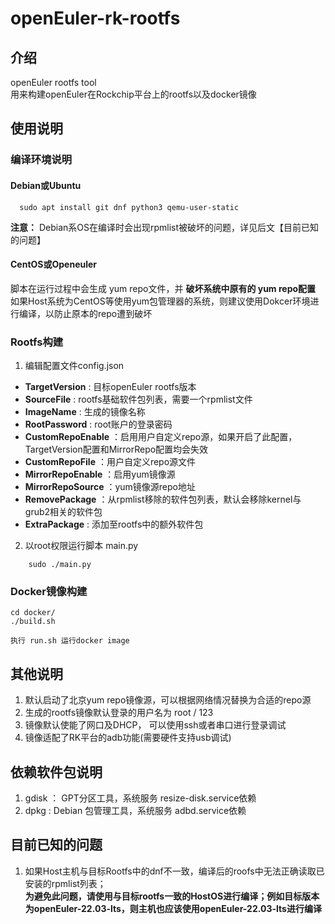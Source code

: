 # openEuler-rk-rootfs

## 介绍
openEuler rootfs tool  
用来构建openEuler在Rockchip平台上的rootfs以及docker镜像

## 使用说明

### 编译环境说明

#### Debian或Ubuntu


```
  sudo apt install git dnf python3 qemu-user-static
```
 **注意：** Debian系OS在编译时会出现rpmlist被破坏的问题，详见后文【目前已知的问题】

#### CentOS或Openeuler

  脚本在运行过程中会生成 yum repo文件，并 **破坏系统中原有的 yum repo配置**   
  如果Host系统为CentOS等使用yum包管理器的系统，则建议使用Dokcer环境进行编译，以防止原本的repo遭到破坏

### Rootfs构建

1.  编辑配置文件config.json   


-  **TargetVersion** : 目标openEuler rootfs版本
-  **SourceFile** : rootfs基础软件包列表，需要一个rpmlist文件  
-  **ImageName** : 生成的镜像名称  
-  **RootPassword** : root账户的登录密码
-  **CustomRepoEnable** ：启用用户自定义repo源，如果开启了此配置，TargetVersion配置和MirrorRepo配置均会失效
-  **CustomRepoFile** ：用户自定义repo源文件
-  **MirrorRepoEnable** ：启用yum镜像源
-  **MirrorRepoSource** ：yum镜像源repo地址
-  **RemovePackage** ：从rpmlist移除的软件包列表，默认会移除kernel与grub2相关的软件包  
-  **ExtraPackage** : 添加至rootfs中的额外软件包  


    
2.  以root权限运行脚本 main.py  


```
    sudo ./main.py
```

### Docker镜像构建

    cd docker/ 
    ./build.sh 

    执行 run.sh 运行docker image


## 其他说明

1. 默认启动了北京yum repo镜像源，可以根据网络情况替换为合适的repo源
2. 生成的rootfs镜像默认登录的用户名为 root / 123   
3. 镜像默认使能了网口及DHCP， 可以使用ssh或者串口进行登录调试  
4. 镜像适配了RK平台的adb功能(需要硬件支持usb调试)

## 依赖软件包说明
1. gdisk ： GPT分区工具，系统服务 resize-disk.service依赖
2. dpkg : Debian 包管理工具，系统服务 adbd.service依赖

## 目前已知的问题
1. 如果Host主机与目标Rootfs中的dnf不一致，编译后的roofs中无法正确读取已安装的rpmlist列表；  
  **为避免此问题，请使用与目标rootfs一致的HostOS进行编译；例如目标版本为openEuler-22.03-lts，则主机也应该使用openEuler-22.03-lts进行编译** 

